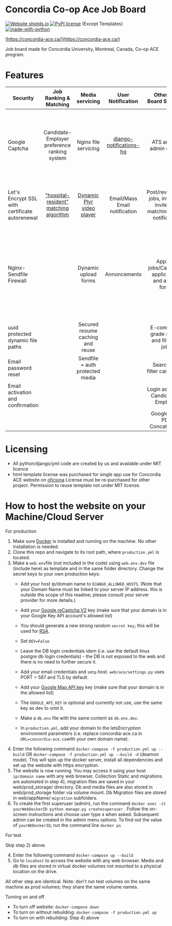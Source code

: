 # Concordia Co-op Ace Job Board
[![Website shields.io](https://img.shields.io/website-up-down-green-red/http/shields.io.svg)](http://aceconcordia.ca)
[![PyPI license](https://img.shields.io/pypi/l/ansicolortags.svg)](https://pypi.python.org/pypi/ansicolortags/) (Except Templates) [![made-with-python](https://img.shields.io/badge/Made%20with-Python-1f425f.svg)](https://www.python.org/)

[https://concordia-ace.ca/](https://concordia-ace.ca/)

Job board made for Concordia University, Montreal, Canada, Co-op ACE program. 
# Features

| Security        | Job Ranking & Matching          | Media servicing  | User Notification  | Other Job Board Services  | Database  | CI/CD  |
| ------------- |:-------------:| :-----:|:-----:| :-----:|-----:|-----:|
| Google Captcha      | Candidate-Employer preference ranking system| Nginx file servicing | [django-notifications-hq](https://pypi.org/project/django-notifications-hq/) | ATS and full admin control | Postgres Db docker service| Prod Ready easy Docker-Compose setup and dedicated test docker-compose setup
| Let's Encrypt SSL with certificate autorenewal |  ["hospital-resident" matching algorithm](https://pypi.org/project/matching/)      |   [Dynamic Plyr video player](https://github.com/sampotts/plyr)  | Email/Mass Email notification| Post/review/edit jobs, interview invite, job matching, email notification | Persistent db mount | Persistent Volumes and storage mount, django migrations
| Nginx-Sendfile Firewall |  |   Dynamic upload forms | Annoncements | Apply to jobs/Cache old applications and autofill forms | | Separated test media and test db volumes with 99% coding sharing between prod and test docker-compose setups
| uuid protected dynamic file paths |  |    Secured resume caching and reuse| | E-commerce grade search and filter for jobs
| Email password reset |  | Sendfile + auth protected media| | Search and filter candidates 
| Email activation and confirmation | |  | | Login as Admin, Candidate or Employer
| | |  | | Google Map,  PDF Concatination
# Licensing
- All python/django/yml code are created by us and available under MIT licence
- html template license was purchased for single app use for Concordia ACE website on [oficiona](https://themeforest.net/item/oficiona-job-board-html-template/23042674?gclid=CjwKCAjw8J32BRBCEiwApQEKgbP9mgS7W95LgCMymKU4waaAczkaKAq180Rv_QEZPPBjtvQkdnVa2BoCR-sQAvD_BwE) License must be re-purchased for other project. Permission to reuse template not under MIT license. 

# How to host the website on your Machine/Cloud Server
For production
1) Make sure [Docker](https://www.docker.com/) is installed and running on the machine. No other installation is needed. 
2) Clone this repo and navigate to its root path, where `production.yml` is located.
3) Make a `web.env`file (not included in the code) using `web.env.dev` file (include here) as template and in the same folder directory. Change the secret keys to your own production keys:
    - Add your host ip/domain name to `DJANGO_ALLOWED_HOSTS`. (Note that your Domain Name must be linked to your server IP address. this is outside the scope of this readme; please consult your server provider for more details.)
    - Add your [Google reCaptcha V2](https://www.google.com/recaptcha/intro/v3.html) key (make sure that your domain is in your Google Key API account's allowed list) 
    - You should generate a new strong random `secret key`; this will be used for [RSA](https://en.wikipedia.org/wiki/RSA_(cryptosystem)).
    - Set `DEV=False`
    - Leave the DB login credentials idem (i.e. use the default linux postgre db login credentials) - the DB is not exposed to the web and there is no need to further secure it. 
    - Add your email credentials and `smtp` host. `web/ace/settings.py` uses PORT = 587 and TLS by default.
    - Add your [Google Map API key](https://cloud.google.com/maps-platform/) key (make sure that your domain is in the allowed list)
    - The `GOOGLE_API_KEY` is optional and currently not use, use the same key as dev to omit it.  

    - Make a `db.env` file with the same content as `db.env.dev`. 
    - In `production.yml`, add your domain to the letsEncryption environment parameters (i.e. replace concordia-ace.ca in `URL=concordia-ace.ca`with your own domain name). 
4) Enter the following command `docker-compose -f production.yml up --build` OR `docker-compose -f production.yml up --build -d` (deamon mode). This will spin up the docker server, install all dependencies and set up the website with https encryption.  
5) The website is now running. You may access it using your host `ip/domain name` with any web browser. Collection Static and migrations are automated in step 4), migration files are saved in your web/prod_storage/ directory. Db and media files are also stored in web/prod_storage folder via volume mount. Db Migration files are stored in web/appName/ `migration` subfolders.
6) To create the first superuser (admin), run the command `docker exec -it yourWebDockerID python manage.py createsuperuser` . Follow the on-screen instructions and choose user type `4` when asked. Subsequent admin can be created in the admin menu options. To find out the value of `yourWbDockerID`, run the command line `docker ps`

For test

  Skip step 2) above. 

  4) Enter the following command `docker-compose up --build`
  5) Go to `locahost` to access the website with any web browser. Media and db files are stored in virtual docker volumes not mounted to a physical location on the drive. 

  All other step are identical. Note: don't run test volumes on the same machine as prod volumes; they share the same volume names.

Turning on and off

- To turn off website: `docker-compose down`
- To turn on without rebuilding: `docker-compose -f production.yml up`
- To turn on with rebuilding: Step 4) above
